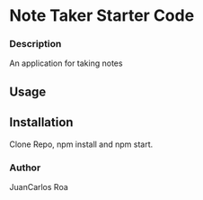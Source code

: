 # Note Taker Starter Code

### Description

An application for taking notes

## Usage

## Installation

Clone Repo, npm install and npm start.

### Author

JuanCarlos Roa
